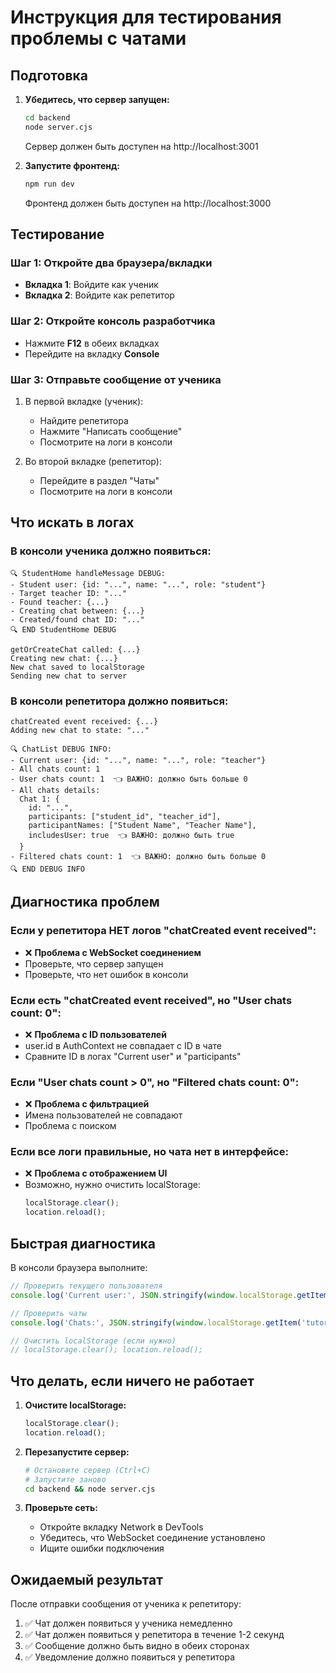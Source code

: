 # Инструкция для тестирования проблемы с чатами

## Подготовка

1. **Убедитесь, что сервер запущен:**
   ```bash
   cd backend
   node server.cjs
   ```
   Сервер должен быть доступен на http://localhost:3001

2. **Запустите фронтенд:**
   ```bash
   npm run dev
   ```
   Фронтенд должен быть доступен на http://localhost:3000

## Тестирование

### Шаг 1: Откройте два браузера/вкладки
- **Вкладка 1**: Войдите как ученик
- **Вкладка 2**: Войдите как репетитор

### Шаг 2: Откройте консоль разработчика
- Нажмите **F12** в обеих вкладках
- Перейдите на вкладку **Console**

### Шаг 3: Отправьте сообщение от ученика
1. В первой вкладке (ученик):
   - Найдите репетитора
   - Нажмите "Написать сообщение"
   - Посмотрите на логи в консоли

2. Во второй вкладке (репетитор):
   - Перейдите в раздел "Чаты"
   - Посмотрите на логи в консоли

## Что искать в логах

### В консоли ученика должно появиться:
```
🔍 StudentHome handleMessage DEBUG:
- Student user: {id: "...", name: "...", role: "student"}
- Target teacher ID: "..."
- Found teacher: {...}
- Creating chat between: {...}
- Created/found chat ID: "..."
🔍 END StudentHome DEBUG

getOrCreateChat called: {...}
Creating new chat: {...}
New chat saved to localStorage
Sending new chat to server
```

### В консоли репетитора должно появиться:
```
chatCreated event received: {...}
Adding new chat to state: "..."

🔍 ChatList DEBUG INFO:
- Current user: {id: "...", name: "...", role: "teacher"}
- All chats count: 1
- User chats count: 1  👈 ВАЖНО: должно быть больше 0
- All chats details:
  Chat 1: {
    id: "...",
    participants: ["student_id", "teacher_id"],
    participantNames: ["Student Name", "Teacher Name"],
    includesUser: true  👈 ВАЖНО: должно быть true
  }
- Filtered chats count: 1  👈 ВАЖНО: должно быть больше 0
🔍 END DEBUG INFO
```

## Диагностика проблем

### Если у репетитора НЕТ логов "chatCreated event received":
- ❌ **Проблема с WebSocket соединением**
- Проверьте, что сервер запущен
- Проверьте, что нет ошибок в консоли

### Если есть "chatCreated event received", но "User chats count: 0":
- ❌ **Проблема с ID пользователей**
- user.id в AuthContext не совпадает с ID в чате
- Сравните ID в логах "Current user" и "participants"

### Если "User chats count > 0", но "Filtered chats count: 0":
- ❌ **Проблема с фильтрацией**
- Имена пользователей не совпадают
- Проблема с поиском

### Если все логи правильные, но чата нет в интерфейсе:
- ❌ **Проблема с отображением UI**
- Возможно, нужно очистить localStorage:
  ```javascript
  localStorage.clear();
  location.reload();
  ```

## Быстрая диагностика

В консоли браузера выполните:
```javascript
// Проверить текущего пользователя
console.log('Current user:', JSON.stringify(window.localStorage.getItem('tutoring_user')));

// Проверить чаты
console.log('Chats:', JSON.stringify(window.localStorage.getItem('tutoring_chats')));

// Очистить localStorage (если нужно)
// localStorage.clear(); location.reload();
```

## Что делать, если ничего не работает

1. **Очистите localStorage:**
   ```javascript
   localStorage.clear();
   location.reload();
   ```

2. **Перезапустите сервер:**
   ```bash
   # Остановите сервер (Ctrl+C)
   # Запустите заново
   cd backend && node server.cjs
   ```

3. **Проверьте сеть:**
   - Откройте вкладку Network в DevTools
   - Убедитесь, что WebSocket соединение установлено
   - Ищите ошибки подключения

## Ожидаемый результат

После отправки сообщения от ученика к репетитору:
1. ✅ Чат должен появиться у ученика немедленно
2. ✅ Чат должен появиться у репетитора в течение 1-2 секунд
3. ✅ Сообщение должно быть видно в обеих сторонах
4. ✅ Уведомление должно появиться у репетитора
